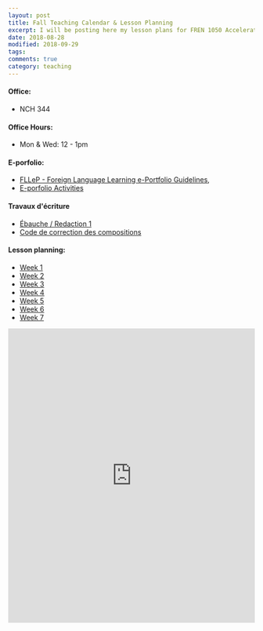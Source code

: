 ```yaml
---
layout: post
title: Fall Teaching Calendar & Lesson Planning
excerpt: I will be posting here my lesson plans for FREN 1050 Accelerated French, every week.     
date: 2018-08-28 
modified: 2018-09-29 
tags: 
comments: true
category: teaching
---
```


#### Office: 

- NCH 344   

#### Office Hours: 

- Mon & Wed: 12 - 1pm  

#### E-porfolio: 

- [FLLeP - Foreign Language Learning e-Portfolio Guidelines](http://simp.ly/publish/LhgQmV), 
- [E-porfolio Activities](http://simp.ly/publish/LtZD0m)

#### Travaux d'écriture 
- [Ébauche / Redaction 1](https://app.simplenote.com/publish/nvwBpC) 
- [Code de correction des compositions](https://app.simplenote.com/publish/95gYWN)  

#### Lesson planning: 

- [Week 1](http://simp.ly/publish/ZGHPVp) 
- [Week 2](https://app.simplenote.com/publish/CTLRzX) 
- [Week 3](https://app.simplenote.com/publish/MyxJt8)   
- [Week 4](http://simp.ly/publish/nWV6q8)  
- [Week 5](https://app.simplenote.com/publish/m8lNwq)
- [Week 6](https://app.simplenote.com/publish/9ktzXq)  
- [Week 7](https://app.simplenote.com/publish/5XfkBN)

<iframe src="https://calendar.google.com/calendar/embed?showTitle=0&amp;showDate=0&amp;showPrint=0&amp;showTabs=0&amp;showCalendars=0&amp;showTz=0&amp;height=600&amp;wkst=1&amp;bgcolor=%23FFFFFF&amp;src=virginia.edu_nf5j6ocml9bijdeg9aluej4710%40group.calendar.google.com&amp;color=%23B1365F&amp;ctz=America%2FNew_York" style="border-width:0" width="100%" height="600" frameborder="0" scrolling="no"></iframe>


